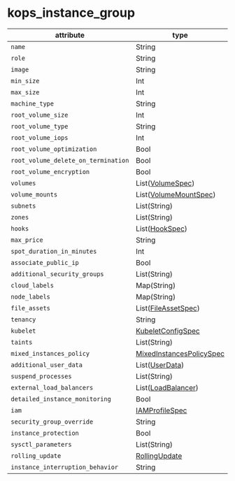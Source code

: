# kops_instance_group

| attribute | type | optional | required | computed |
| --- | --- | --- | --- | --- |
| `name` | String | :white_check_mark: |  |  |
| `role` | String | :white_check_mark: |  |  |
| `image` | String |  | :white_check_mark: | :white_check_mark: |
| `min_size` | Int | :white_check_mark: |  |  |
| `max_size` | Int | :white_check_mark: |  |  |
| `machine_type` | String | :white_check_mark: |  |  |
| `root_volume_size` | Int |  | :white_check_mark: |  |
| `root_volume_type` | String |  | :white_check_mark: |  |
| `root_volume_iops` | Int |  | :white_check_mark: |  |
| `root_volume_optimization` | Bool |  | :white_check_mark: |  |
| `root_volume_delete_on_termination` | Bool |  | :white_check_mark: |  |
| `root_volume_encryption` | Bool |  | :white_check_mark: |  |
| `volumes` | List([VolumeSpec](./VolumeSpec.generated.md)) |  | :white_check_mark: |  |
| `volume_mounts` | List([VolumeMountSpec](./VolumeMountSpec.generated.md)) |  | :white_check_mark: |  |
| `subnets` | List(String) | :white_check_mark: |  |  |
| `zones` | List(String) |  | :white_check_mark: |  |
| `hooks` | List([HookSpec](./HookSpec.generated.md)) |  | :white_check_mark: |  |
| `max_price` | String |  | :white_check_mark: |  |
| `spot_duration_in_minutes` | Int |  | :white_check_mark: |  |
| `associate_public_ip` | Bool |  | :white_check_mark: |  |
| `additional_security_groups` | List(String) |  | :white_check_mark: |  |
| `cloud_labels` | Map(String) |  | :white_check_mark: |  |
| `node_labels` | Map(String) |  | :white_check_mark: |  |
| `file_assets` | List([FileAssetSpec](./FileAssetSpec.generated.md)) |  | :white_check_mark: |  |
| `tenancy` | String |  | :white_check_mark: |  |
| `kubelet` | [KubeletConfigSpec](./KubeletConfigSpec.generated.md) |  | :white_check_mark: |  |
| `taints` | List(String) |  | :white_check_mark: |  |
| `mixed_instances_policy` | [MixedInstancesPolicySpec](./MixedInstancesPolicySpec.generated.md) |  | :white_check_mark: |  |
| `additional_user_data` | List([UserData](./UserData.generated.md)) |  | :white_check_mark: |  |
| `suspend_processes` | List(String) |  | :white_check_mark: |  |
| `external_load_balancers` | List([LoadBalancer](./LoadBalancer.generated.md)) |  | :white_check_mark: |  |
| `detailed_instance_monitoring` | Bool |  | :white_check_mark: |  |
| `iam` | [IAMProfileSpec](./IAMProfileSpec.generated.md) |  | :white_check_mark: |  |
| `security_group_override` | String |  | :white_check_mark: |  |
| `instance_protection` | Bool |  | :white_check_mark: |  |
| `sysctl_parameters` | List(String) |  | :white_check_mark: |  |
| `rolling_update` | [RollingUpdate](./RollingUpdate.generated.md) |  | :white_check_mark: |  |
| `instance_interruption_behavior` | String |  | :white_check_mark: |  |
